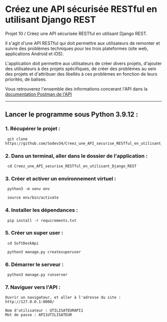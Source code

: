 # Créez une API sécurisée RESTful en utilisant Django REST

Projet 10 / Créez une API sécurisée RESTful en utilisant Django REST. </br> 

Il s'agit d'une API RESTful qui doit permettre aux utilisateurs de remonter 
et suivre des problèmes techniques pour les trois plateformes (site web, 
applications Android et iOS).

L'application doit permettre aux utilisateurs de créer divers projets, 
d'ajouter des utilisateurs à des projets spécifiques, de créer des 
problèmes au sein des projets et d'attribuer des libellés à ces problèmes 
en fonction de leurs priorités, de balises.

Vous retrouverez l'ensemble des informations concerant l'API dans la [documentation Postman de l'API](https://documenter.getpostman.com/view/24417977/2s93K1oemR#7653e7f8-1bdd-4576-bcb7-bce741831aad)

____
## Lancer le programme sous Python 3.9.12 :

### 1. Récupérer le projet :

     git clone https://github.com/Sodev34/Creez_une_API_securise_RESTful_en_utilisant_Django_REST.git

### 2. Dans un terminal, aller dans le dossier de l'application :

     cd Creez_une_API_securise_RESTful_en_utilisant_Django_REST
       
### 3. Créer et activer un environnement virtuel :

     python3 -m venv env

     source env/bin/activate

### 4. Installer les dépendances :

     pip install -r requirements.txt

### 5. Créer un super user :

     cd SoftDeskApi 

     python3 manage.py createsuperuser
     
### 6. Démarrer le serveur : 

     python3 manage.py runserver 

### 7. Naviguer vers l'API :

    Ouvrir un navigateur, et aller à l'adresse du site : http://127.0.0.1:8000/

    Nom d'utilisateur : UTILISATEURAPI1
    Mot de passe : API1UTILISATEUR


